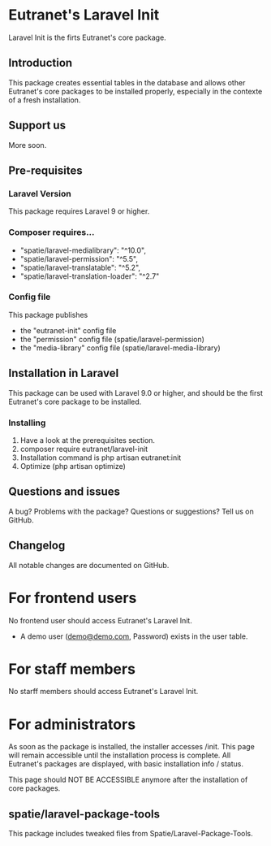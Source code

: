 # Eutranet's Laravel Init
Laravel Init is the firts Eutranet's core package.

## Introduction
This package creates essential tables in the database and
allows other Eutranet's core packages to be installed properly,
especially in the contexte of a fresh installation.

## Support us
More soon.

## Pre-requisites
### Laravel Version
This package requires Laravel 9 or higher.

### Composer requires...
- "spatie/laravel-medialibrary": "^10.0",
- "spatie/laravel-permission": "^5.5",
- "spatie/laravel-translatable": "^5.2",
- "spatie/laravel-translation-loader": "^2.7"

### Config file
This package publishes
- the "eutranet-init" config file
- the "permission" config file (spatie/laravel-permission)
- the "media-library" config file (spatie/laravel-media-library)

## Installation in Laravel
This package can be used with Laravel 9.0 or higher, and should be the first
Eutranet's core package to be installed.

### Installing
1. Have a look at the prerequisites section.
2. composer require eutranet/laravel-init
3. Installation command is php artisan eutranet:init
4. Optimize (php artisan optimize)

## Questions and issues
A bug? Problems with the package? Questions or suggestions? Tell us on GitHub.

## Changelog
All notable changes are documented on GitHub.

# For frontend users
No frontend user should access Eutranet's Laravel Init.
- A demo user (demo@demo.com, Password) exists in the user table.

# For staff members
No starff members should access Eutranet's Laravel Init.

# For administrators
As soon as the package is installed, the installer accesses /init. This
page will remain accessible until the installation process is complete.
All Eutranet's packages are displayed, with basic installation info / status.

This page should NOT BE ACCESSIBLE anymore after the installation of core packages.

## spatie/laravel-package-tools
This package includes tweaked files from Spatie/Laravel-Package-Tools.